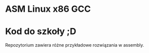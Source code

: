 # ASM Linux x86 GCC
<h1> Kod do szkoły ;D </h1>
Repozytorium zawiera różne przykładowe rozwiązania w assembly.
